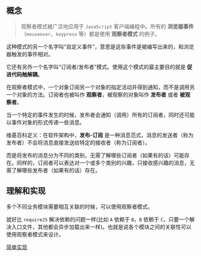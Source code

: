 <!--
 * @Author: your name
 * @Date: 2021-06-15 10:48:51
 * @LastEditTime: 2021-06-15 11:08:17
 * @LastEditors: Please set LastEditors
 * @Description: In User Settings Edit
 * @FilePath: /my-docs/docs/195483764.md
-->

## 概念

> 观察者模式被广泛地应用于 `JavaScript` 客户端编程中。所有的 **浏览器事件**（`mouseover`，`keypress` 等）都是使用 **观察者模式** 的例子。

这种模式的另一个名字叫“自定义事件”，意思是这些事件是被编写出来的，和浏览器触发的事件相对。

它还有另外一个名字叫“订阅者/发布者”模式。使用这个模式的最主要目的就是 **促进代码触解耦**。

在观察者模式中，一个对象订阅另一个对象的指定活动并得到通知，而不是调用另一个对象的方法。订阅者也被叫作 **观察者**，被观察的对象叫作 **发布者** 或者 **被观察者**。

当一个特定的事件发生的时候，发布者会通知（调用）所有的订阅者，同时还可能以事件对象的形式传递一些消息。

<div class="Alert Alert--point">

维基百科定义：在软件架构中，**发布-订阅** 是一种消息范式，消息的发送者（称为发布者）不会将消息直接发送给特定的接收者（称为订阅者）。

而是将发布的消息分为不同的类别，无需了解哪些订阅者（如果有的话）可能存在。同样的，订阅者可以表达对一个或多个类别的兴趣，只接收感兴趣的消息，无需了解哪些发布者（如果有的话）存在。

</div>

## 理解和实现

多个不同业务模块需要相互关联的时候，可以使用观察者模式。

就好比 `requireJS` 解决依赖的问题一样(比如 `A` 依赖于 `B`，`B` 依赖于 `C`，只要一个解决入口文件，其他都会异步加载出来一样)。也就是说各个模块之间的关联性可以使用观察者模式来设计。

[简单实现](./96364926.md)
